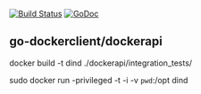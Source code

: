 [![Build Status](https://travis-ci.org/benschw/go-dockerclient.png?branch=master)](https://travis-ci.org/benschw/go-dockerclient)
[![GoDoc](http://godoc.org/github.com/benschw/go-dockerclient?status.png)](http://godoc.org/github.com/benschw/go-dockerclient/dockerapi)

## go-dockerclient/dockerapi

docker build -t dind ./dockerapi/integration_tests/

sudo docker run -privileged -t -i -v `pwd`:/opt dind